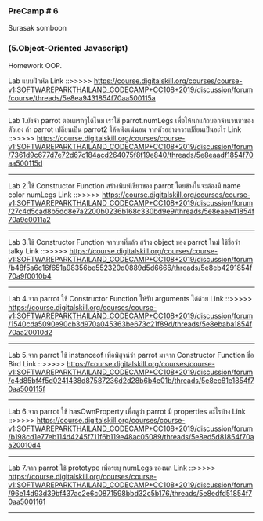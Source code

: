 ### PreCamp # 6
Surasak somboon

### (5.Object-Oriented Javascript)
Homework OOP. 



Lab แบบฝึกหัด
Link ::>>>>>    https://course.digitalskill.org/courses/course-v1:SOFTWAREPARKTHAILAND_CODECAMP+CC108+2019/discussion/forum/course/threads/5e8ea9431854f70aa500115a

--------------------------------------------

Lab 1.ยังจำ parrot ตอนแรกๆได้ไหม เราใช้ parrot.numLegs เพื่อให้นกแก้วบอกจำนวนขาของตัวเอง ถ้า parrot เปลี่ยนเป็น parrot2 โค้ดพังแน่นอน จากตัวอย่างควรเปลี่ยนเป็นอะไร
Link ::>>>>>    https://course.digitalskill.org/courses/course-v1:SOFTWAREPARKTHAILAND_CODECAMP+CC108+2019/discussion/forum/7361d9c677d7e72d67c184acd264075f8f19e840/threads/5e8eaadf1854f70aa500115d

--------------------------------------------

Lab 2.ใช้ Constructor Function สร้างพิมพ์เขียวของ parrot โดยข้างในจะต้องมี name color numLegs
Link ::>>>>>    https://course.digitalskill.org/courses/course-v1:SOFTWAREPARKTHAILAND_CODECAMP+CC108+2019/discussion/forum/27c4d5cad8b5dd8e7a2200b0236b168c330bd9e9/threads/5e8eaee41854f70a9c0011a2

--------------------------------------------

Lab 3.ใช้ Constructor Function จากบทที่แล้ว สร้าง object ของ parrot ใหม่ ใช้ชื่อว่า talky
Link ::>>>>>    https://course.digitalskill.org/courses/course-v1:SOFTWAREPARKTHAILAND_CODECAMP+CC108+2019/discussion/forum/b48f5a6c16f651a98356be552320d0889d5d6666/threads/5e8eb4291854f70a9f0010b4

--------------------------------------------

Lab 4.จาก parrot ใช้ Constructor Function ให้รับ arguments ได้ด้วย
Link ::>>>>>    https://course.digitalskill.org/courses/course-v1:SOFTWAREPARKTHAILAND_CODECAMP+CC108+2019/discussion/forum/1540cda5090e90cb3d970a045363be673c21f89d/threads/5e8ebaba1854f70aa20010d2

--------------------------------------------

Lab 5.จาก parrot ใช้ instanceof เพื่อพิสูจน์ว่า parrot มาจาก Constructor Function ชื่อ Bird
Link ::>>>>>    https://course.digitalskill.org/courses/course-v1:SOFTWAREPARKTHAILAND_CODECAMP+CC108+2019/discussion/forum/c4d85bf4f5d0241438d87587236d2d28b6b4e01b/threads/5e8ec81e1854f70aa500115f

--------------------------------------------

Lab 6.จาก parrot ใช้ hasOwnProperty เพื่อดูว่า parrot มี properties อะไรบ้าง
Link ::>>>>>    https://course.digitalskill.org/courses/course-v1:SOFTWAREPARKTHAILAND_CODECAMP+CC108+2019/discussion/forum/b198cd1e77eb114d4245f711f6b119e48ac05089/threads/5e8ed5d81854f70aa20010d4

--------------------------------------------

Lab 7.จาก parrot ใช้ prototype เพื่อระบุ numLegs ของนก
Link ::>>>>>    https://course.digitalskill.org/courses/course-v1:SOFTWAREPARKTHAILAND_CODECAMP+CC108+2019/discussion/forum/96e14d93d39bf437ac2e6c0871598bbd32c5b176/threads/5e8edfd51854f70aa5001161

--------------------------------------------

